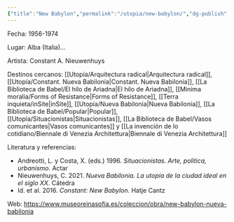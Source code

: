 ```yaml
---
{"title":"New Babylon","permalink":"/utopia/new-babylon/","dg-publish":true,"tags":["gardenEntry"],"dp-home":null,"dgPassFrontmatter":true,"created":"2025-03-18T11:16:11.000+01:00","updated":"2025-06-04T19:38:10.440+02:00"}
---
```


Fecha: 1956-1974

Lugar: Alba (Italia)…

Artista: Constant A. Nieuwenhuys

Destinos cercanos: [[Utopía/Arquitectura radical\|Arquitectura radical]], [[Utopía/Constant. Nueva Babilonia\|Constant. Nueva Babilonia]], [[La Biblioteca de Babel/El hilo de Ariadna\|El hilo de Ariadna]], [[Minima moralia/Forms of Resistance\|Forms of Resistance]], [[Terra inquieta/inSite\|inSite]], [[Utopía/Nueva Babilonia\|Nueva Babilonia]], [[La Biblioteca de Babel/Popular\|Popular]], [[Utopía/Situacionistas\|Situacionistas]], [[La Biblioteca de Babel/Vasos comunicantes\|Vasos comunicantes]] y [[La invención de lo cotidiano/Biennale di Venezia Architettura\|Biennale di Venezia Architettura]]

Literatura y referencias:
- Andreotti, L. y Costa, X. (eds.) 1996. _Situacionistas. Arte, política, urbanismo._ Actar  
- Nieuwenhuys, C. 2021. *Nueva Babilonia. La utopía de la ciudad ideal en el siglo XX*. Cátedra 
- Id. et al. 2016. _Constant: New Babylon._ Hatje Cantz

Web: https://www.museoreinasofia.es/coleccion/obra/new-babylon-nueva-babilonia